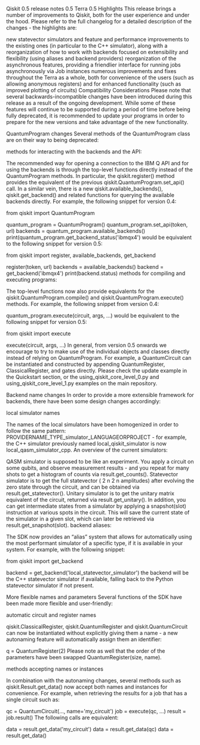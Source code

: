 Qiskit 0.5 release notes
0.5
Terra 0.5
Highlights
This release brings a number of improvements to Qiskit, both for the user experience and under the hood. Please refer to the full changelog for a detailed description of the changes - the highlights are:

new statevector simulators and feature and performance improvements to the existing ones (in particular to the C++ simulator), along with a reorganization of how to work with backends focused on extensibility and flexibility (using aliases and backend providers)
reorganization of the asynchronous features, providing a friendlier interface for running jobs asynchronously via Job instances
numerous improvements and fixes throughout the Terra as a whole, both for convenience of the users (such as allowing anonymous registers) and for enhanced functionality (such as improved plotting of circuits)
Compatibility Considerations
Please note that several backwards-incompatible changes have been introduced during this release as a result of the ongoing development. While some of these features will continue to be supported during a period of time before being fully deprecated, it is recommended to update your programs in order to prepare for the new versions and take advantage of the new functionality.

QuantumProgram changes
Several methods of the QuantumProgram class are on their way to being deprecated:

methods for interacting with the backends and the API:

The recommended way for opening a connection to the IBM Q API and for using the backends is through the top-level functions directly instead of the QuantumProgram methods. In particular, the qiskit.register() method provides the equivalent of the previous qiskit.QuantumProgram.set_api() call. In a similar vein, there is a new qiskit.available_backends(), qiskit.get_backend() and related functions for querying the available backends directly. For example, the following snippet for version 0.4:


from qiskit import QuantumProgram
 
quantum_program = QuantumProgram()
quantum_program.set_api(token, url)
backends = quantum_program.available_backends()
print(quantum_program.get_backend_status('ibmqx4')
would be equivalent to the following snippet for version 0.5:


from qiskit import register, available_backends, get_backend
 
register(token, url)
backends = available_backends()
backend = get_backend('ibmqx4')
print(backend.status)
methods for compiling and executing programs:

The top-level functions now also provide equivalents for the qiskit.QuantumProgram.compile() and qiskit.QuantumProgram.execute() methods. For example, the following snippet from version 0.4:


quantum_program.execute(circuit, args, ...)
would be equivalent to the following snippet for version 0.5:


from qiskit import execute
 
execute(circuit, args, ...)
In general, from version 0.5 onwards we encourage to try to make use of the individual objects and classes directly instead of relying on QuantumProgram. For example, a QuantumCircuit can be instantiated and constructed by appending QuantumRegister, ClassicalRegister, and gates directly. Please check the update example in the Quickstart section, or the using_qiskit_core_level_0.py and using_qiskit_core_level_1.py examples on the main repository.

Backend name changes
In order to provide a more extensible framework for backends, there have been some design changes accordingly:

local simulator names

The names of the local simulators have been homogenized in order to follow the same pattern: PROVIDERNAME_TYPE_simulator_LANGUAGEORPROJECT - for example, the C++ simulator previously named local_qiskit_simulator is now local_qasm_simulator_cpp. An overview of the current simulators:

QASM simulator is supposed to be like an experiment. You apply a circuit on some qubits, and observe measurement results - and you repeat for many shots to get a histogram of counts via result.get_counts().
Statevector simulator is to get the full statevector (
2
n
2 
n
  amplitudes) after evolving the zero state through the circuit, and can be obtained via result.get_statevector().
Unitary simulator is to get the unitary matrix equivalent of the circuit, returned via result.get_unitary().
In addition, you can get intermediate states from a simulator by applying a snapshot(slot) instruction at various spots in the circuit. This will save the current state of the simulator in a given slot, which can later be retrieved via result.get_snapshot(slot).
backend aliases:

The SDK now provides an “alias” system that allows for automatically using the most performant simulator of a specific type, if it is available in your system. For example, with the following snippet:


from qiskit import get_backend
 
backend = get_backend('local_statevector_simulator')
the backend will be the C++ statevector simulator if available, falling back to the Python statevector simulator if not present.

More flexible names and parameters
Several functions of the SDK have been made more flexible and user-friendly:

automatic circuit and register names

qiskit.ClassicalRegister, qiskit.QuantumRegister and qiskit.QuantumCircuit can now be instantiated without explicitly giving them a name - a new autonaming feature will automatically assign them an identifier:


q = QuantumRegister(2)
Please note as well that the order of the parameters have been swapped QuantumRegister(size, name).

methods accepting names or instances

In combination with the autonaming changes, several methods such as qiskit.Result.get_data() now accept both names and instances for convenience. For example, when retrieving the results for a job that has a single circuit such as:


qc = QuantumCircuit(..., name='my_circuit')
job = execute(qc, ...)
result = job.result()
The following calls are equivalent:


data = result.get_data('my_circuit')
data = result.get_data(qc)
data = result.get_data()